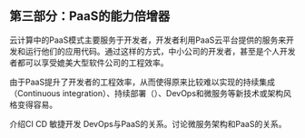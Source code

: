 ## **第三部分：PaaS的能力倍增器**

云计算中的PaaS模式主要服务于开发者，开发者利用PaaS云平台提供的服务来开发和运行他们的应用代码。通过这样的方式，中小公司的开发者，甚至是个人开发者都可以享受媲美大型软件公司的工程效率。

由于PaaS提升了开发者的工程效率，从而使得原来比较难以实现的持续集成（Continuous integration）、持续部署（）、DevOps和微服务等新技术或架构风格变得容易。

介绍CI CD 敏捷开发 DevOps与PaaS的关系。讨论微服务架构和PaaS的关系。

